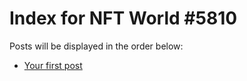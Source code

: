 # Index for NFT World #5810
Posts will be displayed in the order below:

- [Your first post](./001-first.md)

